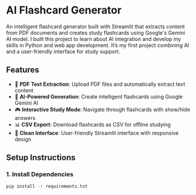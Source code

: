 # AI Flashcard Generator

An intelligent flashcard generator built with Streamlit that extracts content from PDF documents and creates study flashcards using Google's Gemini AI model.
I built this project to learn about AI integration and develop my skills in Python and web app development. It’s my first project combining AI and a user-friendly interface for study support.

## Features

- 📄 **PDF Text Extraction**: Upload PDF files and automatically extract text content
- 🧠 **AI-Powered Generation**: Create intelligent flashcards using Google Gemini AI
- 🎮 **Interactive Study Mode**: Navigate through flashcards with show/hide answers
- 📊 **CSV Export**: Download flashcards as CSV for offline studying
- 🎨 **Clean Interface**: User-friendly Streamlit interface with responsive design

## Setup Instructions

### 1. Install Dependencies

```bash
pip install -r requirements.txt
